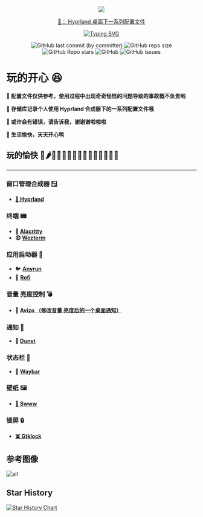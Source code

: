 <div align="center">
<img src="./screenshot/head.png" >
</div>

<div align="center">

<a href="https://github.com/0a00/hyprfiles">📂： Hyprland 桌面下一系列配置文件</a>

<a href="https://git.io/typing-svg"><img src="https://readme-typing-svg.demolab.com?font=Fira+Code&weight=10&size=18&pause=1000&random=false&width=500&lines=Custom+configuration+file+for+hyprpland+synthesizer" alt="Typing SVG" /></a>

</div>

<div align="center">
<img alt="GitHub last commit (by committer)" src="https://img.shields.io/github/last-commit/0a00/hyprfiles?style=for-the-badge&color=%23C1FFC1">
<img alt="GitHub repo size" src="https://img.shields.io/github/repo-size/0a00/hyprfiles?style=for-the-badge&color=%23DEB887">
<img alt="GitHub Repo stars" src="https://img.shields.io/github/stars/0a00/hyprfiles?style=for-the-badge&color=%23DB7093">
<img alt="GitHub" src="https://img.shields.io/github/license/0a00/hyprfiles?style=for-the-badge&color=%2387CEFF">
<img alt="GitHub issues" src="https://img.shields.io/github/issues/0a00/hyprfiles?style=for-the-badge&color=%23EEAEEE">
</div>

# 玩的开心 😆

**👻 配置文件仅供参考，使用过程中出现奇奇怪怪的问题导致的事故概不负责哟**

**🍁 存储库记录个人使用 Hyprland 合成器下的一系列配置文件哦**

**💢 或许会有错误，请告诉我，谢谢谢啦啦啦**

**💩 生活愉快，天天开心鸭**
## 玩的愉快 🍎🌶️🥚🥦🍣🍑🍕🍚🥭🥝🥦🍣🍑🍕🍚
---
### **窗口管理合成器** 🪟
- [**🐬 Hyprland**](https://wiki.hyprland.org/)
### 终端 📟
- **🤨 [Alacritty](https://github.com/alacritty/alacritty)**
- **😧 [Wezterm](https://wezfurlong.org/wezterm/features.html)**
### 应用启动器 🐖
- 🐦 **[Anyrun](https://github.com/Kirottu/anyrun/)**
- 🐃 **[Rofi](https://github.com/adi1090x/rofi)**
### 音量 亮度控制 💣
- **💬 [Avizo （修改音量 亮度后的一个桌面通知）](https://github.com/misterdanb/avizo)**
### 通知 🐘
- **🦈 [Dunst](https://dunst-project.org/)**
### 状态栏 🐗
- **🙈 [Waybar](https://github.com/Alexays/Waybar)**
### 壁纸 🖼️
- **[🌌 Swww](https://github.com/Horus645/swww)**
### 锁屏 🔒
- **[☠️ Gtklock](https://github.com/jovanlanik/gtklock)**
## 参考图像
![all](./screenshot/)


## Star History

[![Star History Chart](https://api.star-history.com/svg?repos=0a00/hyprfiles&type=Date)](https://star-history.com/#0a00/hyprfiles&Date)
